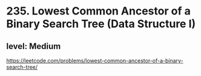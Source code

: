 # 235. Lowest Common Ancestor of a Binary Search Tree (Data Structure I)
## level: Medium

https://leetcode.com/problems/lowest-common-ancestor-of-a-binary-search-tree/
